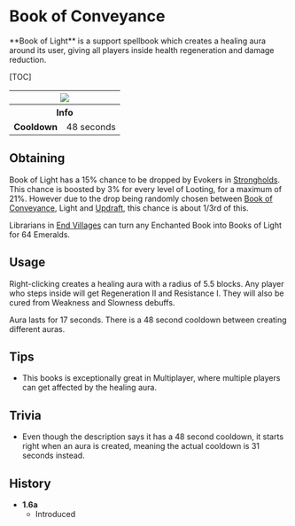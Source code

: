 # Book of Conveyance
<div class="result foka-infobox-grid" markdown>
<div markdown class="foka-infobox-text">
**Book of Light** is a support spellbook which creates a healing aura around its user, giving all players inside health regeneration and damage reduction.

[TOC]

</div>
<div class="foka-infobox-table">
  <table id="foka-infobox--item">
	<tr>
		<th colspan="2" class="foka-infobox--top-image"><img src="../../../assets/items/book_of_light.png"></th>
	</tr>
    <tr>
		<th colspan="2">Info</th>
	</tr>
	<tr>
		<td><b>Cooldown</b></td>
		<td>48 seconds</td>
	</tr>
</table>
</div>
</div>

## Obtaining
Book of Light has a 15% chance to be dropped by Evokers in [Strongholds](../../structures/stronghold.md). This chance is boosted by 3% for every level of Looting, for a maximum of 21%. However due to the drop being randomly chosen between [Book of Conveyance](conveyance.md), Light and [Updraft](updraft.md), this chance is about 1/3rd of this.

Librarians in [End Villages](../structures/end_village.md) can turn any Enchanted Book into Books of Light for 64 <i class="icon-minecraft icon-minecraft-emerald"></i>Emeralds.

## Usage
Right-clicking creates a healing aura with a radius of 5.5 blocks. Any player who steps inside will get Regeneration II and Resistance I. They will also be cured from Weakness and Slowness debuffs.

Aura lasts for 17 seconds. There is a 48 second cooldown between creating different auras.

## Tips 
- This books is exceptionally great in Multiplayer, where multiple players can get affected by the healing aura.

## Trivia
- Even though the description says it has a 48 second cooldown, it starts right when an aura is created, meaning the actual cooldown is 31 seconds instead.

## History
- **1.6a**
    - Introduced
